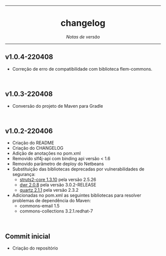 <hr>
<h1 align="center">changelog</h1>
<p align=center><i align="center">Notas de versão</i></p>

<hr>

## v1.0.4-220408

- Correção de erro de compatibilidade com biblioteca flem-commons.

<br>

## v1.0.3-220408

- Conversão do projeto de Maven para Gradle

<br>

## v1.0.2-220406

- Criação do README
- Criação do CHANGELOG
- Adição de anotações no pom.xml
- Removido slf4j-api com binding api versão < 1.6
- Removido parâmetro de deploy do Netbeans
- Substituição das bibliotecas deprecadas por vulnerabilidades de segurança:
  - [struts2-core 1.3.10](https://mvnrepository.com/artifact/org.apache.struts/struts-core/1.3.10) pela versão 2.5.26
  - [dwr 2.0.8](https://mvnrepository.com/artifact/org.directwebremoting/dwr/2.0.8) pela versão 3.0.2-RELEASE
  - [quartz 2.1.1](https://mvnrepository.com/artifact/org.quartz-scheduler/quartz/2.1.1) pela versão 2.3.2
- Adicionadas no pom.xml as seguintes bibliotecas para resolver problemas de dependência do Maven:
  - commons-email 1.5
  - commons-collections 3.2.1.redhat-7
<br>

## Commit inicial

- Criação do repositório
